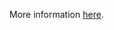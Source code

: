More information [here](https://docs.prismacloud.io/en/enterprise-edition/policy-reference/azure-policies/azure-general-policies/bc-azure-2-32).
